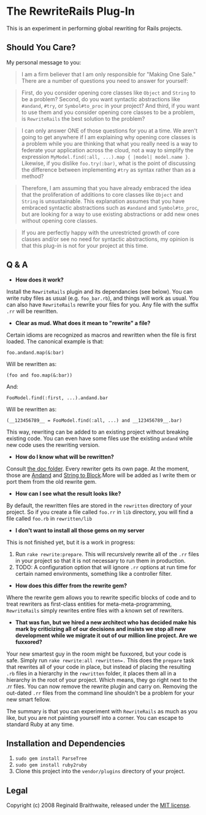The RewriteRails Plug-In
========================

This is an experiment in performing global rewriting for Rails projects. 

Should You Care?
---

My personal message to you:

> I am a firm believer that I am only responsible for "Making One Sale." There are a number of questions you need to answer for yourself:

> First, do you consider opening core classes like `Object` and `String` to be a problem? Second, do you want syntactic abstractions like `#andand`, `#try`, or `Symbol#to_proc` in your project? And third, if you want to use them and you consider opening core classes to be a problem, is `RewriteRails` the best solution to the problem?

> I can only answer ONE of those questions for you at a time. We aren't going to get anywhere if I am explaining why opening core classes is a problem while you are thinking that what you really need is a way to federate your application across the cloud, not a way to simplify the expression `MyModel.find(:all, ...).map { |model| model.name }`. Likewise, if you dislike `foo.try(:bar)`, what is the point of discussing the difference between implementing `#try` as syntax rather than as a method?

> Therefore, I am assuming that you have already embraced the idea that the proliferation of additions to core classes like `Object` and `String` is unsustainable. This explanation assumes that you have embraced syntactic abstractions such as `#andand` and `Symbol#to_proc`, but are looking for a way to use existing abstractions or add new ones without opening core classes.

> If you are perfectly happy with the unrestricted growth of core classes and/or see no need for syntactic abstractions, my opinion is that this plug-in is not for your project at this time.

Q & A
-----

*	**How does it work?**

Install the `RewriteRails` plugin and its dependancies (see below). You can write ruby files as usual (e.g. `foo_bar.rb`), and things will work as usual. You can also have `RewriteRails` rewrite your files for you. Any file with the suffix `.rr` will be rewritten.

*	**Clear as mud. What does it mean to "rewrite" a file?**

Certain idioms are recognized as macros and rewritten when the file is first loaded. The canonical example is that:

	foo.andand.map(&:bar)

Will be rewritten as:

	(foo and foo.map(&:bar))
	
And:

	FooModel.find(:first, ...).andand.bar

Will be rewritten as:

	(__123456789__ = FooModel.find(:all, ...) and __123456789__.bar)

This way, rewriting can be added to an existing project without breaking existing code. You can even have some files use the existing `andand` while new code uses the rewriting version.

*	**How do I know what will be rewritten?**

Consult [the doc folder](http://github.com/raganwald/rewrite_rails/tree/master/doc). Every rewriter gets its own page. At the moment, those are [Andand](http://github.com/raganwald/rewrite_rails/tree/master/doc/andand.textile "doc/andand.textile") and [String to Block](http://github.com/raganwald/rewrite_rails/tree/master/doc/string_to_block.md "doc/string_to_block.md").More will be added as I write them or port them from the old rewrite gem.

*	**How can I see what the result looks like?**

By default, the rewritten files are stored in the `rewritten` directory of your project. So if you create a file called `foo.rr` in `lib` directory, you will find a file called `foo.rb` in `rewritten/lib`

*	**I don't want to install all those gems on my server**

This is not finished yet, but it is a work in progress:

1. Run `rake rewrite:prepare`. This will recursively rewrite all of the `.rr` files in your project so that it is not necessary to run them in production.
2. TODO: A configuration option that will ignore `.rr` options at run time for certain named environments, something like a controller filter.

*	**How does this differ from the rewrite gem?**

Where the rewrite gem allows you to rewrite specific blocks of code and to treat rewriters as first-class entities for meta-meta-programming, `RewriteRails` simply rewrites entire files with a known set of rewriters.

*	**That was fun, but we hired a new architect who has decided make his mark by criticizing all of our decisions and insists we stop all new development while we migrate it out of our million line project. Are we fuxxored?**

Your new smartest guy in the room might be fuxxored, but your code is safe. Simply run `rake rewrite:all rewritten=.` This does the `prepare` task that rewrites all of your code in place, but instead of placing the resulting `.rb` files in a hierarchy in the `rewritten` folder, it places them all in a hierarchy in the root of your project. Which means, they go right next to the .rr files. You can now remove the rewrite plugin and carry on. Removing the out-dated `.rr` files from the command line shouldn't be a problem for your new smart fellow.

The summary is that you can experiment with `RewriteRails` as much as you like, but you are not painting yourself into a corner. You can escape to standard Ruby at any time.

Installation and Dependencies
------------

1. `sudo gem install ParseTree`
2. `sudo gem install ruby2ruby`
3. Clone this project into the `vendor/plugins` directory of your project.

Legal
-----

Copyright (c) 2008 Reginald Braithwaite, released under the [MIT license](http:MIT-LICENSE).
